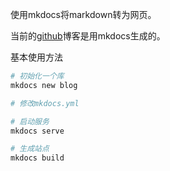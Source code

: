 使用mkdocs将markdown转为网页。

当前的[github](http://usmile.github.io)博客是用mkdocs生成的。

基本使用方法
```bash
# 初始化一个库
mkdocs new blog 

# 修改mkdocs.yml

# 启动服务
mkdocs serve

# 生成站点
mkdocs build
```

